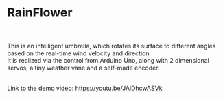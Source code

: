 # RainFlower <br /><br />

This is an intelligent umbrella, which rotates its surface to different angles based on the real-time wind velocity and direction. <br />
It is realized via the control from Arduino Uno, along with 2 dimensional servos, a tiny weather vane and a self-made encoder.<br /><br />

Link to the demo video: https://youtu.be/JAlDhcwASVk
